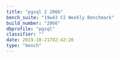 ```yaml
---
title: "pgsql 2 2066"
bench_suite: "19w43 CI Weekly Benchmark"
build_number: "2066"
dbprofile: "pgsql"
classifier: ""
date: 2019-10-21T02:42:26
type: "bench"
---
```

